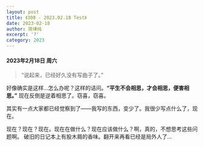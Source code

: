 ```yaml
---
layout: post
title: 《308 - 2023.02.18 Test》
date: 2023-02-18
author: 简律纯
excerpt: '?'
category: 2023
---
```


#### 2023年2月18日 周六

>“说起来，已经好久没有写曲子了。”

好像确实是这样...怎么办呢？这样的诘问。__“平生不会相思，才会相思，便害相思。”__ 现在反倒是逆着相思了。窃喜，窃喜。

其实有一点大家都已经觉察到了——我写的东西，变少了。我很少写点什么了，现在。

现在？现在？现在。现在在做什么？现在应该做什么？啊，真的，不想思考这些问题啊。
破旧的日记本上有股木屑的香味。翻开来再看已经是局外人了...
